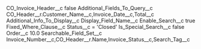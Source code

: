 <?xml version="1.0" encoding="UTF-8"?>
<CustomMetadata xmlns="http://soap.sforce.com/2006/04/metadata" xmlns:xsi="http://www.w3.org/2001/XMLSchema-instance" xmlns:xsd="http://www.w3.org/2001/XMLSchema">
    <label>CO_Invoice_Header__c</label>
    <protected>false</protected>
    <values>
        <field>Additional_Fields_To_Query__c</field>
        <value xsi:type="xsd:string">CO_Header__r.Customer_Name__c,Invoice_Date__c,Total__c</value>
    </values>
    <values>
        <field>Additional_Info_To_Display__c</field>
        <value xsi:nil="true"/>
    </values>
    <values>
        <field>Display_Field_Name__c</field>
        <value xsi:nil="true"/>
    </values>
    <values>
        <field>Enable_Search__c</field>
        <value xsi:type="xsd:boolean">true</value>
    </values>
    <values>
        <field>Fixed_Where_Clause__c</field>
        <value xsi:type="xsd:string">Status__c = &apos;Closed&apos;</value>
    </values>
    <values>
        <field>Is_Special_Search__c</field>
        <value xsi:type="xsd:boolean">false</value>
    </values>
    <values>
        <field>Order__c</field>
        <value xsi:type="xsd:double">10.0</value>
    </values>
    <values>
        <field>Searchable_Field_Set__c</field>
        <value xsi:type="xsd:string">Invoice_Number__c,CO_Header__r.Name,Invoice_Status__c,Search_Tag__c</value>
    </values>
</CustomMetadata>
